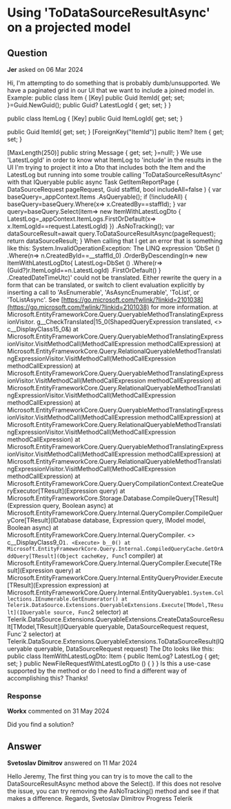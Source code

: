 # Using 'ToDataSourceResultAsync' on a projected model

## Question

**Jer** asked on 06 Mar 2024

Hi, I'm attempting to do something that is probably dumb/unsupported. We have a paginated grid in our UI that we want to include a joined model in. Example: public class Item
{
[Key]
public Guid ItemId{ get; set; }=Guid.NewGuid();
public Guid? LatestLogId { get; set; }
}

public class ItemLog
{
[Key]
public Guid ItemLogId{ get; set; }

public Guid ItemId{ get; set; }
[ForeignKey("ItemId")]
public Item? Item { get; set; }

[MaxLength(250)] public string Message { get; set; }=null!;
} We use 'LatestLogId' in order to know what ItemLog to 'include' in the results in the UI I'm trying to project it into a Dto that includes both the Item and the LatestLog but running into some trouble calling 'ToDataSourceResultAsync' with that IQueryable<Dto> public async Task<DataSourceResult> GetItemReportPage ( DataSourceRequest pageRequest, Guid staffId, bool includeAll=false ) { var baseQuery=_appContext.Items
.AsQueryable(); if (!includeAll)
{
baseQuery=baseQuery.Where(x=> x.CreatedBy==staffId);
} var query=baseQuery.Select(item=> new ItemWithLatestLogDto
{
LatestLog=_appContext.ItemLogs.FirstOrDefault(x=> x.ItemLogId==request.LatestLogId)
})
.AsNoTracking(); var dataSourceResult=await query.ToDataSourceResultAsync(pageRequest); return dataSourceResult;
} When calling that I get an error that is something like this: System.InvalidOperationException: The LINQ expression 'DbSet <Item> ()
.Where(n=> n.CreatedById==__staffId_0)
.OrderByDescending(n=> new ItemWithLatestLogDto{ LatestLog=DbSet <ItemLog> ()
.Where(r=> (Guid?)r.ItemLogId==n.LatestLogId)
.FirstOrDefault() }
.CreatedDateTimeUtc)' could not be translated. Either rewrite the query in a form that can be translated, or switch to client evaluation explicitly by inserting a call to 'AsEnumerable', 'AsAsyncEnumerable', 'ToList', or 'ToListAsync'. See [https://go.microsoft.com/fwlink/?linkid=2101038](https://go.microsoft.com/fwlink/?linkid=2101038) for more information.
at Microsoft.EntityFrameworkCore.Query.QueryableMethodTranslatingExpressionVisitor. <VisitMethodCall> g__CheckTranslated|15_0(ShapedQueryExpression translated, <> c__DisplayClass15_0&)
at Microsoft.EntityFrameworkCore.Query.QueryableMethodTranslatingExpressionVisitor.VisitMethodCall(MethodCallExpression methodCallExpression)
at Microsoft.EntityFrameworkCore.Query.RelationalQueryableMethodTranslatingExpressionVisitor.VisitMethodCall(MethodCallExpression methodCallExpression)
at Microsoft.EntityFrameworkCore.Query.QueryableMethodTranslatingExpressionVisitor.VisitMethodCall(MethodCallExpression methodCallExpression)
at Microsoft.EntityFrameworkCore.Query.RelationalQueryableMethodTranslatingExpressionVisitor.VisitMethodCall(MethodCallExpression methodCallExpression)
at Microsoft.EntityFrameworkCore.Query.QueryableMethodTranslatingExpressionVisitor.VisitMethodCall(MethodCallExpression methodCallExpression)
at Microsoft.EntityFrameworkCore.Query.RelationalQueryableMethodTranslatingExpressionVisitor.VisitMethodCall(MethodCallExpression methodCallExpression)
at Microsoft.EntityFrameworkCore.Query.QueryableMethodTranslatingExpressionVisitor.VisitMethodCall(MethodCallExpression methodCallExpression)
at Microsoft.EntityFrameworkCore.Query.RelationalQueryableMethodTranslatingExpressionVisitor.VisitMethodCall(MethodCallExpression methodCallExpression)
at Microsoft.EntityFrameworkCore.Query.QueryCompilationContext.CreateQueryExecutor[TResult](Expression query)
at Microsoft.EntityFrameworkCore.Storage.Database.CompileQuery[TResult](Expression query, Boolean async)
at Microsoft.EntityFrameworkCore.Query.Internal.QueryCompiler.CompileQueryCore[TResult](IDatabase database, Expression query, IModel model, Boolean async)
at Microsoft.EntityFrameworkCore.Query.Internal.QueryCompiler. <> c__DisplayClass9_0`1. <Execute> b__0()
at Microsoft.EntityFrameworkCore.Query.Internal.CompiledQueryCache.GetOrAddQuery[TResult](Object cacheKey, Func`1 compiler)
at Microsoft.EntityFrameworkCore.Query.Internal.QueryCompiler.Execute[TResult](Expression query)
at Microsoft.EntityFrameworkCore.Query.Internal.EntityQueryProvider.Execute[TResult](Expression expression)
at Microsoft.EntityFrameworkCore.Query.Internal.EntityQueryable`1.System.Collections.IEnumerable.GetEnumerator()
at Telerik.DataSource.Extensions.QueryableExtensions.Execute[TModel,TResult](IQueryable source, Func`2 selector)
at Telerik.DataSource.Extensions.QueryableExtensions.CreateDataSourceResult[TModel,TResult](IQueryable queryable, DataSourceRequest request, Func`2 selector)
at Telerik.DataSource.Extensions.QueryableExtensions.ToDataSourceResult(IQueryable queryable, DataSourceRequest request) The Dto looks like this: public class ItemWithLatestLogDto: Item { public ItemLog? LatestLog { get; set; } public NewFileRequestWithLatestLogDto () {
}
} Is this a use-case supported by the method or do I need to find a different way of accomplishing this? Thanks!

### Response

**Workx** commented on 31 May 2024

Did you find a solution?

## Answer

**Svetoslav Dimitrov** answered on 11 Mar 2024

Hello Jeremy, The first thing you can try is to move the call to the DataSourceResultAsync method above the Select(). If this does not resolve the issue, you can try removing the AsNoTracking() method and see if that makes a difference. Regards, Svetoslav Dimitrov Progress Telerik
